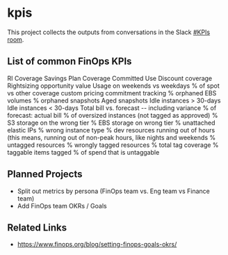 # kpis

This project collects the outputs from conversations in the Slack [#KPIs room](https://finopsfoundation.slack.com/archives/CM25PLFD5).

## List of common FinOps KPIs

RI Coverage
Savings Plan Coverage
Committed Use Discount coverage
Rightsizing opportunity value
Usage on weekends vs weekdays
% of spot vs other coverage
custom pricing commitment tracking
% orphaned EBS volumes
% orphaned snapshots
Aged snapshots
Idle instances > 30-days
Idle instances < 30-days
Total bill vs. forecast -- including variance % of forecast: actual bill
% of oversized instances (not tagged as approved)
% S3 storage on the wrong tier
% EBS storage on wrong tier
% unattached elastic IPs
% wrong instance type
% dev resources running out of hours (this means, running out of non-peak hours, like nights and weekends
% untagged resources
% wrongly tagged resources
% total tag coverage
% taggable items tagged
% of spend that is untaggable 


## Planned Projects

* Split out metrics by persona (FinOps team vs. Eng team vs Finance team)
* Add FinOps team OKRs / Goals

## Related Links

* https://www.finops.org/blog/setting-finops-goals-okrs/
